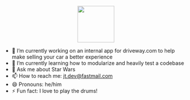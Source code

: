 <p align="center">
  <img height=100 width=100 src="https://user-images.githubusercontent.com/36642060/146863832-d1ace8bb-227d-420d-8da1-fbfddc7b697e.png">
</p>

- 🔭 I’m currently working on an internal app for driveway.com to help make selling your car a better experience
- 🌱 I’m currently learning how to modularize and heavily test a codebase
- 💬 Ask me about Star Wars
- 📫 How to reach me: jt.dev@fastmail.com
- 😄 Pronouns: he/him
- ⚡ Fun fact: I love to play the drums!
